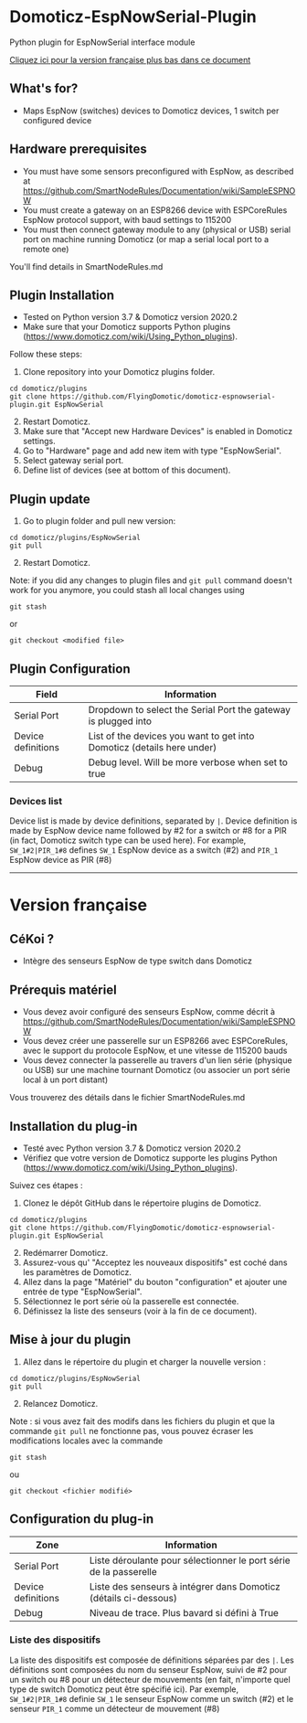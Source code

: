 # Domoticz-EspNowSerial-Plugin

Python plugin for EspNowSerial interface module

[Cliquez ici pour la version française plus bas dans ce document](#france)

## What's for?

* Maps EspNow (switches) devices to Domoticz devices, 1 switch per configured device

## Hardware prerequisites

* You must have some sensors preconfigured with EspNow, as described at https://github.com/SmartNodeRules/Documentation/wiki/SampleESPNOW
* You must create a gateway on an ESP8266 device with ESPCoreRules EspNow protocol support, with baud settings to 115200
* You must then connect gateway module to any (physical or USB) serial port on machine running Domoticz (or map a serial local port to a remote one)

You'll find details in SmartNodeRules.md

## Plugin Installation

- Tested on Python version 3.7 & Domoticz version 2020.2
- Make sure that your Domoticz supports Python plugins (https://www.domoticz.com/wiki/Using_Python_plugins).

Follow these steps:

1. Clone repository into your Domoticz plugins folder.
```
cd domoticz/plugins
git clone https://github.com/FlyingDomotic/domoticz-espnowserial-plugin.git EspNowSerial
```
2. Restart Domoticz.
3. Make sure that "Accept new Hardware Devices" is enabled in Domoticz settings.
4. Go to "Hardware" page and add new item with type "EspNowSerial".
5. Select gateway serial port.
6. Define list of devices (see at bottom of this document).

## Plugin update

1. Go to plugin folder and pull new version:
```
cd domoticz/plugins/EspNowSerial
git pull
```
2. Restart Domoticz.

Note: if you did any changes to plugin files and `git pull` command doesn't work for you anymore, you could stash all local changes using
```
git stash
```
or
```
git checkout <modified file>
```

## Plugin Configuration

| Field | Information|
| ----- | ---------- |
| Serial Port | Dropdown to select the Serial Port the gateway is plugged into |
| Device definitions | List of the devices you want to get into Domoticz (details here under)|
| Debug | Debug level. Will be more verbose when set to true |

### Devices list

Device list is made by device definitions, separated by `|`. Device definition is made by EspNow device name followed by #2 for a switch or #8 for a PIR (in fact, Domoticz switch type can be used here). For example, `SW_1#2|PIR_1#8` defines `SW_1` EspNow device as a switch (#2) and `PIR_1` EspNow device as PIR (#8)

------------------------------------------------

# <a id="france">Version française</a>

## CéKoi ?

* Intègre des senseurs EspNow de type switch dans Domoticz

## Prérequis matériel

* Vous devez avoir configuré des senseurs EspNow, comme décrit à https://github.com/SmartNodeRules/Documentation/wiki/SampleESPNOW
* Vous devez créer une passerelle sur un ESP8266 avec ESPCoreRules, avec le support du protocole EspNow, et une vitesse de 115200 bauds
* Vous devez connecter la passerelle au travers d'un lien série (physique ou USB) sur une machine tournant Domoticz (ou associer un port série local à un port distant)

Vous trouverez des détails dans le fichier SmartNodeRules.md

## Installation du plug-in

- Testé avec Python version 3.7 & Domoticz version 2020.2
- Vérifiez que votre version de Domoticz supporte les plugins Python (https://www.domoticz.com/wiki/Using_Python_plugins).

Suivez ces étapes :

1. Clonez le dépôt GitHub dans le répertoire plugins de Domoticz.
```
cd domoticz/plugins
git clone https://github.com/FlyingDomotic/domoticz-espnowserial-plugin.git EspNowSerial
```
2. Redémarrer Domoticz.
3. Assurez-vous qu' "Acceptez les nouveaux dispositifs" est coché dans les paramètres de Domoticz.
4. Allez dans la page "Matériel" du bouton "configuration" et ajouter une entrée de type "EspNowSerial".
5. Sélectionnez le port série où la passerelle est connectée.
6. Définissez la liste des senseurs (voir à la fin de ce document).

## Mise à jour du plugin

1. Allez dans le répertoire du plugin et charger la nouvelle version :
```
cd domoticz/plugins/EspNowSerial
git pull
```
2. Relancez Domoticz.

Note : si vous avez fait des modifs dans les fichiers du plugin et que la commande `git pull` ne fonctionne pas, vous pouvez écraser les modifications locales avec la commande
```
git stash
```
ou
```
git checkout <fichier modifié>
```

## Configuration du plug-in

| Zone | Information|
| ----- | ---------- |
| Serial Port | Liste déroulante pour sélectionner le port série de la passerelle |
| Device definitions | Liste des senseurs à intégrer dans Domoticz (détails ci-dessous) |
| Debug | Niveau de trace. Plus bavard si défini à True |


### Liste des dispositifs

La liste des dispositifs est composée de définitions séparées par des `|`. Les définitions sont composées du nom du senseur EspNow, suivi de #2 pour un switch ou #8 pour un détecteur de mouvements (en fait, n'importe quel type de switch Domoticz peut être spécifié ici). Par exemple, `SW_1#2|PIR_1#8` definie `SW_1` le senseur EspNow comme un switch (#2) et le senseur `PIR_1` comme un détecteur de mouvement (#8)

